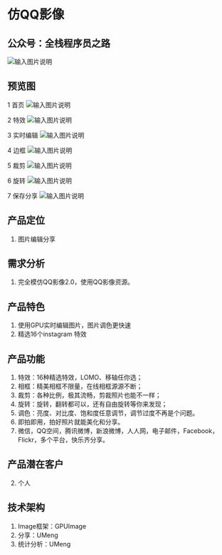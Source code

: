 # 仿QQ影像

## 公众号：全栈程序员之路
![输入图片说明](https://mp.weixin.qq.com/mp/qrcode?scene=10000004&size=102&__biz=MzIzMTE0NTE5Mg==&mid=2651421365&idx=1&sn=ec2b310f1888fca3560ba504af0077f5&send_time= "在这里输入图片标题")

## 预览图
1 首页
![输入图片说明](https://git.oschina.net/uploads/images/2017/0716/084030_925f1906_3018.png "屏幕截图.png")

2 特效
![输入图片说明](https://git.oschina.net/uploads/images/2017/0716/084042_f469c632_3018.png "屏幕截图.png")

3 实时编辑
![输入图片说明](https://git.oschina.net/uploads/images/2017/0716/084051_ad9156d6_3018.png "屏幕截图.png")

4 边框
![输入图片说明](https://git.oschina.net/uploads/images/2017/0716/084101_030b4231_3018.png "屏幕截图.png")

5 裁剪
![输入图片说明](https://git.oschina.net/uploads/images/2017/0716/084110_0adbc682_3018.png "屏幕截图.png")

6 旋转
![输入图片说明](https://git.oschina.net/uploads/images/2017/0716/084121_74b05041_3018.png "屏幕截图.png")

7 保存分享
![输入图片说明](https://git.oschina.net/uploads/images/2017/0716/084129_e7086791_3018.png "屏幕截图.png")

## 产品定位
1. 图片编辑分享

## 需求分析
1. 完全模仿QQ影像2.0，使用QQ影像资源。

## 产品特色
1. 使用GPU实时编辑图片，图片调色更快速
2. 精选16个instagram 特效

## 产品功能
1. 特效：16种精选特效，LOMO、移轴任你选；
2. 相框：精美相框不限量，在线相框源源不断；
3. 裁剪：各种比例，极其流畅，剪裁照片也能不一样；
4. 旋转：旋转，翻转都可以，还有自由旋转等你来发现；
5. 调色：亮度、对比度、饱和度任意调节，调节过度不再是个问题。
6. 即拍即用，拍好照片就能美化和分享。
7. 微信，QQ空间，腾讯微博，新浪微博，人人网，电子邮件，Facebook，Flickr，多个平台，快乐齐分享。

## 产品潜在客户
2. 个人

## 技术架构
1. Image框架：GPUImage
2. 分享：UMeng
3. 统计分析：UMeng

